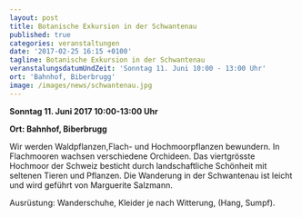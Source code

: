 ```yaml
---
layout: post
title: Botanische Exkursion in der Schwantenau
published: true
categories: veranstaltungen
date: '2017-02-25 16:15 +0100'
tagline: Botanische Exkursion in der Schwantenau
veranstalungsdatumUndZeit: 'Sonntag 11. Juni 10:00 - 13:00 Uhr'
ort: 'Bahnhof, Biberbrugg'
image: /images/news/schwantenau.jpg
---
```

**Sonntag 11. Juni 2017 10:00-13:00 Uhr**

**Ort:   Bahnhof, Biberbrugg**

Wir werden Waldpflanzen,Flach- und Hochmoorpflanzen bewundern. In Flachmooren wachsen verschiedene Orchideen.
Das viertgrösste Hochmoor der Schweiz besticht durch landschaftliche Schönheit mit seltenen Tieren und Pflanzen.
Die Wanderung in der Schwantenau ist leicht und wird geführt von Marguerite Salzmann.


Ausrüstung: Wanderschuhe, Kleider je nach Witterung, (Hang, Sumpf).
